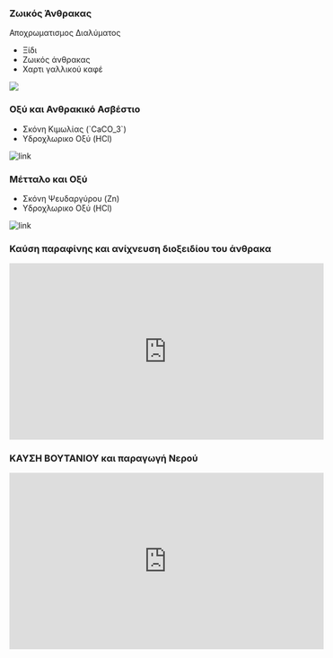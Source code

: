 

### Ζωικός Άνθρακας
Αποχρωματισμος Διαλύματος 

* Ξίδι
* Ζωικός άνθρακας
* Χαρτι γαλλικού καφέ

![](/hugo/admin/img/zoikos.jpg)


### Οξύ και Ανθρακικό Ασβέστιο

* Σκόνη Κιμωλίας (\`CaCO_3\`)
* Υδροχλωρικο Οξύ (HCl)

![link](/hugo/admin/img/kimolia.jpg)

### Μέτταλο και Οξύ

* Σκόνη Ψευδαργύρου (Zn)
* Υδροχλωρικο Οξύ (HCl)

![link](/hugo/admin/img/apliantika3.jpg)

### Καύση παραφίνης και ανίχνευση διοξειδίου του άνθρακα
<iframe width="560" height="315" src="https://www.youtube.com/embed/zxWyZ01sE0s" frameborder="0" allow="autoplay; encrypted-media" allowfullscreen></iframe>

### ΚΑΥΣΗ ΒΟΥΤΑΝΙΟΥ και παραγωγή Νερού
<iframe width="560" height="315" src="https://www.youtube.com/embed/eO8HPTVCas0" frameborder="0" allow="autoplay; encrypted-media" allowfullscreen></iframe>
